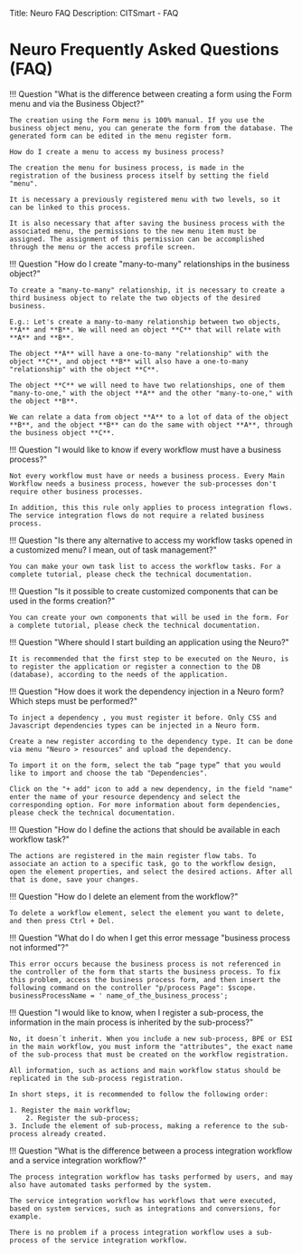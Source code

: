 Title: Neuro FAQ
Description: CITSmart - FAQ

# Neuro Frequently Asked Questions (FAQ)

!!! Question "What is the difference between creating a form using the Form menu and via the Business Object?"

    The creation using the Form menu is 100% manual. If you use the business object menu, you can generate the form from the database. The generated form can be edited in the menu register form.

	How do I create a menu to access my business process?

	The creation the menu for business process, is made in the registration of the business process itself by setting the field "menu".

	It is necessary a previously registered menu with two levels, so it can be linked to this process.

	It is also necessary that after saving the business process with the associated menu, the permissions to the new menu item must be assigned. The assignment of this permission can be accomplished through the menu or the access profile screen.

!!! Question "How do I create "many-to-many" relationships in the business object?"

	To create a "many-to-many" relationship, it is necessary to create a third business object to relate the two objects of the desired business.

	E.g.: Let's create a many-to-many relationship between two objects, **A** and **B**. We will need an object **C** that will relate with **A** and **B**.

	The object **A** will have a one-to-many "relationship" with the object **C**, and object **B** will also have a one-to-many "relationship" with the object **C**.

	The object **C** we will need to have two relationships, one of them "many-to-one," with the object **A** and the other "many-to-one," with the object **B**.

	We can relate a data from object **A** to a lot of data of the object **B**, and the object **B** can do the same with object **A**, through the business object **C**.

!!! Question "I would like to know if every workflow must have a business process?"

	Not every workflow must have or needs a business process. Every Main Workflow needs a business process, however the sub-processes don't require other business processes.

	In addition, this this rule only applies to process integration flows. The service integration flows do not require a related business process.

!!! Question "Is there any alternative to access my workflow tasks opened in a customized menu? I mean, out of task management?"

	You can make your own task list to access the workflow tasks. For a complete tutorial, please check the technical documentation.

!!! Question "Is it possible to create customized components that can be used in the forms creation?"

	You can create your own components that will be used in the form. For a complete tutorial, please check the technical documentation.

!!! Question "Where should I start building an application using the Neuro?"

	It is recommended that the first step to be executed on the Neuro, is to register the application or register a connection to the DB (database), according to the needs of the application.

!!! Question "How does it work the dependency injection in a Neuro form? Which steps must be performed?"

	To inject a dependency , you must register it before. Only CSS and Javascript dependencies types can be injected in a Neuro form.

	Create a new register according to the dependency type. It can be done via menu "Neuro > resources" and upload the dependency.

	To import it on the form, select the tab “page type” that you would like to import and choose the tab "Dependencies".

	Click on the "+ add" icon to add a new dependency, in the field "name" enter the name of your resource dependency and select the corresponding option. For more information about form dependencies, please check the technical documentation.

!!! Question "How do I define the actions that should be available in each workflow task?"

	The actions are registered in the main register flow tabs. To associate an action to a specific task, go to the workflow design, open the element properties, and select the desired actions. After all that is done, save your changes.

!!! Question "How do I delete an element from the workflow?"

	To delete a workflow element, select the element you want to delete, and then press Ctrl + Del.

!!! Question "What do I do when I get this error message "business process not informed"?"

	This error occurs because the business process is not referenced in the controller of the form that starts the business process. To fix this problem, access the business process form, and then insert the following command on the controller "p/process Page": $scope. businessProcessName = ' name_of_the_business_process';

!!! Question "I would like to know, when I register a sub-process, the information in the main process is inherited by the sub-process?"
	
	No, it doesn´t inherit. When you include a new sub-process, BPE or ESI in the main workflow, you must inform the "attributes", the exact name of the sub-process that must be created on the workflow registration.

	All information, such as actions and main workflow status should be replicated in the sub-process registration.

	In short steps, it is recommended to follow the following order:

	1. Register the main workflow;
        2. Register the sub-process;
	3. Include the element of sub-process, making a reference to the sub-process already created.

!!! Question "What is the difference between a process integration workflow and a service integration workflow?"

	The process integration workflow has tasks performed by users, and may also have automated tasks performed by the system.

	The service integration workflow has workflows that were executed, based on system services, such as integrations and conversions, for example.

	There is no problem if a process integration workflow uses a sub-process of the service integration workflow.
